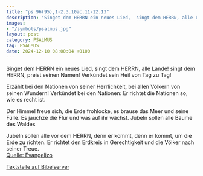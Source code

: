 ```yaml
---
title: "ps 96(95),1-2.3.10ac.11-12.13"
description: "Singet dem HERRN ein neues Lied,  singt dem HERRN, alle Lande! singt dem HERRN, preist seinen Namen!  Verkündet sein Heil von Tag zu Tag!  Erzählt bei den Nationen von seiner Herrlichkeit,  bei allen Völkern von seinen Wundern! Verkündet bei den Nationen: Er richtet die Nation...."
images:
- "/symbols/psalmus.jpg"
layout: post
category: PSALMUS
tag: PSALMUS
date: 2024-12-10 08:00:04 +0100
---
```

Singet dem HERRN ein neues Lied, 
singt dem HERRN, alle Lande!
singt dem HERRN, preist seinen Namen! 
Verkündet sein Heil von Tag zu Tag!

Erzählt bei den Nationen von seiner Herrlichkeit, 
bei allen Völkern von seinen Wundern!
Verkündet bei den Nationen:
Er richtet die Nationen so, wie es recht ist.<!--more-->

Der Himmel freue sich, die Erde frohlocke, 
es brause das Meer und seine Fülle.
Es jauchze die Flur und was auf ihr wächst. 
Jubeln sollen alle Bäume des Waldes

Jubeln sollen alle vor dem HERRN, denn er kommt, 
denn er kommt, um die Erde zu richten. 
Er richtet den Erdkreis in Gerechtigkeit 
und die Völker nach seiner Treue.<br>
[Quelle: Evangelizo](https://evangeliumtagfuertag.org/DE/gospel)

[Textstelle auf Bibelserver](https://www.bibleserver.com/EU/ps96(95),1-2.3.10ac.11-12.13)
